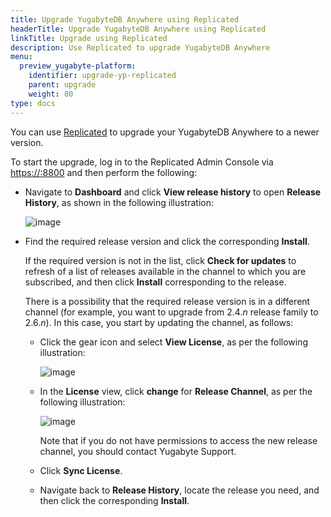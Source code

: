 ```yaml
---
title: Upgrade YugabyteDB Anywhere using Replicated
headerTitle: Upgrade YugabyteDB Anywhere using Replicated
linkTitle: Upgrade using Replicated
description: Use Replicated to upgrade YugabyteDB Anywhere
menu:
  preview_yugabyte-platform:
    identifier: upgrade-yp-replicated
    parent: upgrade
    weight: 80
type: docs
---
```


You can use [Replicated](https://www.replicated.com/) to upgrade your YugabyteDB Anywhere to a newer version.

To start the upgrade, log in to the Replicated Admin Console via <https://:8800> and then perform the following:

- Navigate to **Dashboard** and click **View release history** to open **Release History**, as shown in the following illustration:

    ![image](/images/yb-platform/upgrade-replicated1.png)

- Find the required release version and click the corresponding **Install**.

    If the required version is not in the list, click **Check for updates** to refresh of a list of releases available in the channel to which you are subscribed, and then click **Install** corresponding to the release.

    There is a possibility that the required release version is in a different channel (for example, you want to upgrade from 2.4.*n* release family to 2.6.*n*). In this case, you start by updating the channel, as follows:

    - Click the gear icon and select **View License**, as per the following illustration:

      ![image](/images/yb-platform/upgrade-replicated2.png)

    - In the **License** view, click **change** for **Release Channel**, as per the following illustration:

      ![image](/images/yb-platform/upgrade-replicated3.png)

      Note that if you do not have permissions to access the new release channel, you should contact Yugabyte Support.

    - Click **Sync License**.

    - Navigate back to **Release History**, locate the release you need, and then click the corresponding **Install**.
